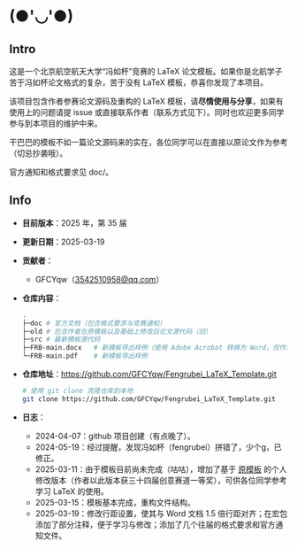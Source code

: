 # (●'◡'●)

## Intro

这是一个北京航空航天大学“冯如杯”竞赛的 LaTeX 论文模板。如果你是北航学子苦于冯如杯论文格式的复杂，苦于没有 LaTeX 模板，恭喜你发现了本项目。

该项目包含作者参赛论文源码及重构的 LaTeX 模板，请**尽情使用与分享**，如果有使用上的问题请提 issue 或直接联系作者（联系方式见下）。同时也欢迎更多同学参与到本项目的维护中来。

干巴巴的模板不如一篇论文源码来的实在，各位同学可以在直接以原论文作为参考（切忌抄袭哦）。

官方通知和格式要求见 doc/。

## Info

- **目前版本**：2025 年，第 35 届

- **更新日期**：2025-03-19

- **贡献者**：

  - GFCYqw（3542510958@qq.com）

- **仓库内容**：

  ```bash
  .
  ├─doc	# 官方文档（包含格式要求与竞赛通知）
  ├─old	# 包含作者在原模板以及基础上修改后论文源代码（旧）
  ├─src	# 最新模板源代码
  ├─FRB-main.docx	# 新模板导出样例（使用 Adobe Acrobat 转换为 Word，仅作为格式对照验证，文档内容有较大出入）
  └─FRB-main.pdf	# 新模板导出样例
  ```

- **仓库地址**：https://github.com/GFCYqw/Fengrubei_LaTeX_Template.git

  ```bash
  # 使用 git clone 克隆仓库到本地
  git clone https://github.com/GFCYqw/Fengrubei_LaTeX_Template.git
  ```

- **日志**：

  - 2024-04-07：github 项目创建（有点晚了）。
  - 2024-05-19：经过提醒，发现冯如杯（fengrubei）拼错了，少个g，已修正。
  - 2025-03-11：由于模板目前尚未完成（咕咕），增加了基于 [原模板](https://github.com/Hello-2073/The-Fengru-Cup-Template.git) 的个人修改版本（作者以此版本获三十四届创意赛道一等奖），可供各位同学参考学习 LaTeX 的使用。
  - 2025-03-15：模板基本完成，重构文件结构。
  - 2025-03-19：修改行距设置，使其与 Word 文档 1.5 倍行距对齐；在宏包添加了部分注释，便于学习与修改；添加了几个往届的格式要求和官方通知文件。